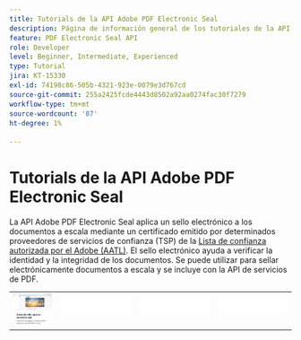 ```yaml
---
title: Tutorials de la API Adobe PDF Electronic Seal
description: Página de información general de los tutoriales de la API Adobe PDF Electronic Seal
feature: PDF Electronic Seal API
role: Developer
level: Beginner, Intermediate, Experienced
type: Tutorial
jira: KT-15330
exl-id: 74198c86-505b-4321-923e-0079e3d767cd
source-git-commit: 255a2425fcde4443d8502a92aa0274fac30f7279
workflow-type: tm+mt
source-wordcount: '87'
ht-degree: 1%

---
```


# Tutorials de la API Adobe PDF Electronic Seal

La API Adobe PDF Electronic Seal aplica un sello electrónico a los documentos a escala mediante un certificado emitido por determinados proveedores de servicios de confianza (TSP) de la [Lista de confianza autorizada por el Adobe (AATL)](https://helpx.adobe.com/es/acrobat/kb/approved-trust-list1.html). El sello electrónico ayuda a verificar la identidad y la integridad de los documentos. Se puede utilizar para sellar electrónicamente documentos a escala y se incluye con la API de servicios de PDF.

<table style="table-layout:fixed">
<tr>
 <td>
   <a href="automatically-apply-electronic-seal.md">
      <img alt="Aplicar automáticamente un sello electrónico" src="assets/automatically-apply-seal.png" />
  </td>
  <td>
    <img alt="Separador" src="../assets/WhiteBanner_Placeholder.png" />
    <div>
    <br>
  </td>
  <td>
    <img alt="Separador" src="../assets/WhiteBanner_Placeholder.png" />
    <div>
    <br>
  </td>
  <td>
    <img alt="Separador" src="../assets/WhiteBanner_Placeholder.png" />
    <div>
    <br>
  </td>
</tr>
</table>
